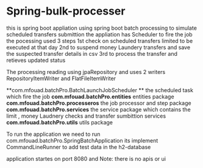 # Spring-bulk-processer
this is spring boot appliation using spring boot batch processing to simulate scheduled transfers submittion
the appliation has Scheduler to fire the job
the pocessing used 3 steps
1st check on scheduled transfers limited to be executed at that day
2nd to suspend  money Laundery transfers and save the suspected transfer details in csv
3rd to process the transfer and retieves updated status

The processing reading using jpaRepository 
and uses 2 writers RepositoryItemWriter and FlatFileItemWriter

**com.mfouad.batchPro.BatchLaunchJobScheduler ** the scheduled task which fire the job
**com.mfouad.batchPro.entities** entities package
**com.mfouad.batchPro.processeros** the job processor and step package
**com.mfouad.batchPro.services** the service package which contains the limit  , money Laudnery checks and transfer sumbittion services
**com.mfouad.batchPro.utils** utils package

To run the application
we need to run com.mfouad.batchPro.SpringBatchApplication
its implement CommandLineRunner to add test data in the h2-database


application startes on port 8080 and
Note: there is no apis or ui 



